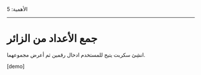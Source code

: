 الأهمية: 5

---

# جمع الأعداد من الزائر

انشِئ سكربت يتيح للمستخدم ادخال رقمين ثم أعرض مجموعهما.

[demo]

